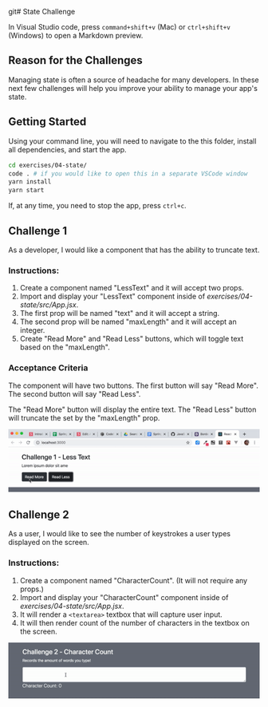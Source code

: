 git# State Challenge

In Visual Studio code, press `command+shift+v` (Mac) or `ctrl+shift+v` (Windows) to open a Markdown preview.

## Reason for the Challenges

Managing state is often a source of headache for many developers.
In these next few challenges will help you improve your ability to manage your app's state.

## Getting Started

Using your command line, you will need to navigate to the this folder, install all dependencies, and start the app.

```bash
cd exercises/04-state/
code . # if you would like to open this in a separate VSCode window
yarn install
yarn start
```

If, at any time, you need to stop the app, press `ctrl+c`.

## Challenge 1

As a developer, I would like a component that has the ability to truncate text.

### Instructions:

1. Create a component named "LessText" and it will accept two props.
2. Import and display your "LessText" component inside of _exercises/04-state/src/App.jsx_.
3. The first prop will be named "text" and it will accept a string.
4. The second prop will be named "maxLength" and it will accept an integer.
5. Create "Read More" and "Read Less" buttons, which will toggle text based on the "maxLength".

### Acceptance Criteria

The component will have two buttons. The first button will say "Read More". The second button will say "Read Less".

The "Read More" button will display the entire text. The "Read Less" button will truncate the set by the "maxLength" prop.
 
![](less-text.gif)

## Challenge 2

As a user, I would like to see the number of keystrokes a user types displayed on the screen.

### Instructions:

1. Create a component named "CharacterCount". (It will not require any props.)
2. Import and display your "CharacterCount" component inside of _exercises/04-state/src/App.jsx_.
3. It will render a `<textarea>` textbox that will capture user input.
4. It will then render count of the number of characters in the textbox on the screen.

![](character-count.gif)
